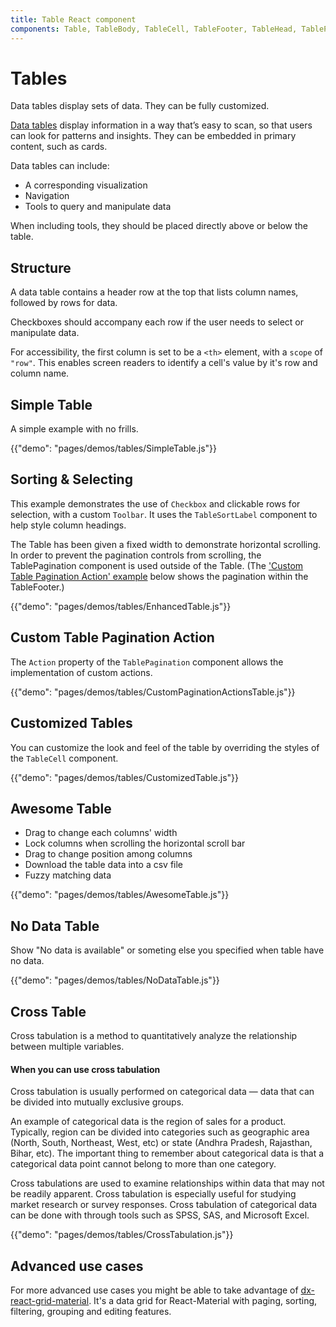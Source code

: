 ```yaml
---
title: Table React component
components: Table, TableBody, TableCell, TableFooter, TableHead, TablePagination, TableRow, TableSortLabel, AbundantCrossTabulation, CrossTabulation, AwesomeTable
---
```


# Tables

<p class="description">Data tables display sets of data. They can be fully customized.</p>

[Data tables](https://material.io/design/components/data-tables.html) display information in a way that’s easy to scan, so that users can look for patterns and insights. They can be embedded in primary content, such as cards.

Data tables can include:
- A corresponding visualization
- Navigation
- Tools to query and manipulate data

When including tools, they should be placed directly above or below the table.

## Structure

A data table contains a header row at the top that lists column names, followed by rows for data.

Checkboxes should accompany each row if the user needs to select or manipulate data.

For accessibility, the first column is set to be a `<th>` element, with a `scope` of `"row"`. This enables screen readers to identify a cell's value by it's row and column name.

## Simple Table

A simple example with no frills.

{{"demo": "pages/demos/tables/SimpleTable.js"}}

## Sorting & Selecting

This example demonstrates the use of `Checkbox` and clickable rows for selection, with a custom `Toolbar`. It uses the `TableSortLabel` component to help style column headings.

The Table has been given a fixed width to demonstrate horizontal scrolling. In order to prevent the pagination controls from scrolling, the TablePagination component is used outside of the Table. (The ['Custom Table Pagination Action' example](#custom-table-pagination-action) below shows the pagination within the TableFooter.)

{{"demo": "pages/demos/tables/EnhancedTable.js"}}

## Custom Table Pagination Action

The `Action` property of the `TablePagination` component allows the implementation of
custom actions.

{{"demo": "pages/demos/tables/CustomPaginationActionsTable.js"}}

## Customized Tables

You can customize the look and feel of the table by overriding the styles of the `TableCell` component.

{{"demo": "pages/demos/tables/CustomizedTable.js"}}

## Awesome Table

* Drag to change each columns' width
* Lock columns when scrolling the horizontal scroll bar
* Drag to change position among columns
* Download the table data into a csv file
* Fuzzy matching data

{{"demo": "pages/demos/tables/AwesomeTable.js"}}

## No Data Table

Show "No data is available" or someting else you specified when table have no data. 

{{"demo": "pages/demos/tables/NoDataTable.js"}}

## Cross Table

Cross tabulation is a method to quantitatively analyze the relationship between multiple variables.

#### When you can use cross tabulation
Cross tabulation is usually performed on categorical data — data that can be divided into mutually exclusive groups.

An example of categorical data is the region of sales for a product. Typically, region can be divided into categories such as geographic area (North, South, Northeast, West, etc) or state (Andhra Pradesh, Rajasthan, Bihar, etc). The important thing to remember about categorical data is that a categorical data point cannot belong to more than one category.

Cross tabulations are used to examine relationships within data that may not be readily apparent. Cross tabulation is especially useful for studying market research or survey responses. Cross tabulation of categorical data can be done with through tools such as SPSS, SAS, and Microsoft Excel.

{{"demo": "pages/demos/tables/CrossTabulation.js"}}

## Advanced use cases

For more advanced use cases you might be able to take advantage of [dx-react-grid-material](https://devexpress.github.io/devextreme-reactive/react/grid/). It's a data grid for React-Material with paging, sorting, filtering, grouping and editing features.
